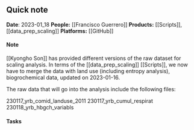 ## Quick note
**Date**: 2023-01_18
**People:** [[Francisco Guerrero]]
**Products:** [[Scripts]], [[data_prep_scaling]]
**Platforms:** [[GitHub]]

#### Note
[[Kyongho Son]] has provided different versions of the raw dataset for scaling analysis. In terms of the [[data_prep_scaling]] [[Scripts]], we now have to merge the data with land use (including entropy analysis), biogrochemical data, updated on 2023-01-16. 

The raw data that will go into the analysis include the following files:

230117_yrb_comid_landuse_2011
230117_yrb_cumul_respirat
230118_yrb_hbgch_variabls

#### Tasks
